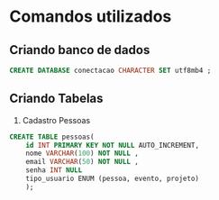 # Comandos utilizados

## Criando banco de dados 

``` sql
CREATE DATABASE conectacao CHARACTER SET utf8mb4 ;
```

## Criando Tabelas 

1. Cadastro Pessoas
``` sql
CREATE TABLE pessoas( 
    id INT PRIMARY KEY NOT NULL AUTO_INCREMENT, 
    nome VARCHAR(100) NOT NULL , 
    email VARCHAR(50) NOT NULL , 
    senha INT NULL 
    tipo_usuario ENUM (pessoa, evento, projeto) 
    );
```
